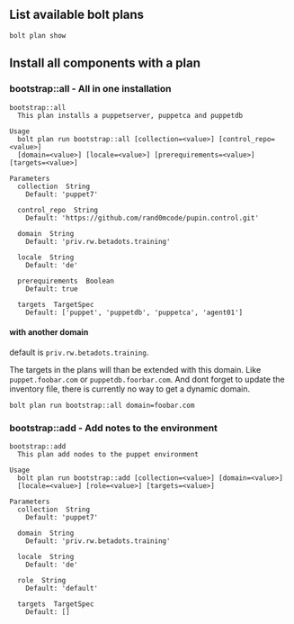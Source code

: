 ## List available bolt plans

```
bolt plan show
```

## Install all components with a plan

### bootstrap::all - All in one installation

```
bootstrap::all
  This plan installs a puppetserver, puppetca and puppetdb

Usage
  bolt plan run bootstrap::all [collection=<value>] [control_repo=<value>]
  [domain=<value>] [locale=<value>] [prerequirements=<value>] [targets=<value>]

Parameters
  collection  String
    Default: 'puppet7'

  control_repo  String
    Default: 'https://github.com/rand0mcode/pupin.control.git'

  domain  String
    Default: 'priv.rw.betadots.training'

  locale  String
    Default: 'de'

  prerequirements  Boolean
    Default: true

  targets  TargetSpec
    Default: ['puppet', 'puppetdb', 'puppetca', 'agent01']
```

#### with another domain

default is `priv.rw.betadots.training`.

The targets in the plans will than be extended with this domain. Like `puppet.foobar.com` or `puppetdb.foorbar.com`. And dont forget to update the inventory file,
there is currently no way to get a dynamic domain.

```
bolt plan run bootstrap::all domain=foobar.com
```

### bootstrap::add - Add notes to the environment

```
bootstrap::add
  This plan add nodes to the puppet environment

Usage
  bolt plan run bootstrap::add [collection=<value>] [domain=<value>]
  [locale=<value>] [role=<value>] [targets=<value>]

Parameters
  collection  String
    Default: 'puppet7'

  domain  String
    Default: 'priv.rw.betadots.training'

  locale  String
    Default: 'de'

  role  String
    Default: 'default'

  targets  TargetSpec
    Default: []
```
